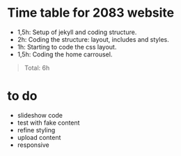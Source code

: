 # Time table for 2083 website

- 1,5h: Setup of jekyll and coding structure.
- 2h: Coding the structure: layout, includes and styles.
- 1h: Starting to code the css layout.
- 1,5h: Coding the home carrousel.

> Total: 6h

# to do
- slideshow code
- test with fake content
- refine styling
- upload content
- responsive
